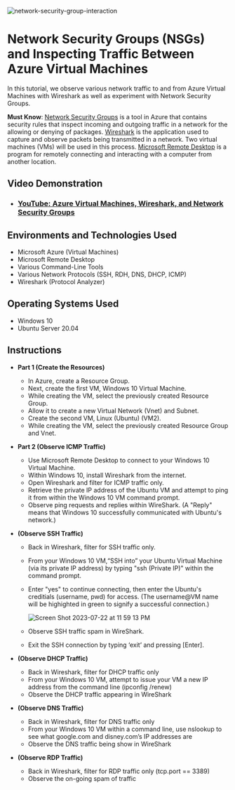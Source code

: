 
![network-security-group-interaction](https://github.com/AIweave/microsoft-azure/assets/121763338/50ba90a5-1c2b-4654-9222-2c949ee168df)

<h1>Network Security Groups (NSGs) and Inspecting Traffic Between Azure Virtual Machines</h1>

In this tutorial, we observe various network traffic to and from Azure Virtual Machines with Wireshark as well as experiment with Network Security Groups. <br />

**Must Know**: [Network Security Groups](https://docs.microsoft.com/en-us/azure/virtual-network/network-security-groups-overview) is a tool in Azure that contains security rules that inspect incoming and outgoing traffic in a network for the allowing or denying of packages. [Wireshark](https://www.comptia.org/content/articles/what-is-wireshark-and-how-to-use-it) is the application used to capture and observe packets being transmitted in a network. Two virtual machines (VMs) will be used in this process. [Microsoft Remote Desktop](https://www.google.com/search?q=remote+desktop+is&client=safari&rls=en&biw=1920&bih=1000&sxsrf=AB5stBiOBLLwtDq2wH81RM_KnRnqJ48yhw%3A1690078451681&ei=84y8ZMCJKbukqtsPodeCMA&ved=0ahUKEwiAz4Tu4KOAAxU7kmoFHaGrAAYQ4dUDCA8&uact=5&oq=remote+desktop+is&gs_lp=Egxnd3Mtd2l6LXNlcnAiEXJlbW90ZSBkZXNrdG9wIGlzMgUQABiABDIFEAAYgAQyBRAAGIAEMgUQABiABDIFEAAYgAQyBRAAGIAEMgUQABiABDIFEAAYgAQyBRAAGIAEMgUQABiABEiINlDdCFjUKnACeAGQAQOYAfcEoAGFGKoBCzQuOS4xLjEuMS4xuAEDyAEA-AEBqAIUwgIKEAAYRxjWBBiwA8ICBxAjGOoCGCfCAhYQLhgDGI8BGOoCGLQCGIwDGOUC2AEBwgIWEAAYAxiPARjqAhi0AhiMAxjlAtgBAcICCBAAGIoFGJECwgILEAAYgAQYsQMYgwHCAgsQLhiABBjHARjRA8ICCxAuGIAEGLEDGIMBwgIREC4YgwEYxwEYsQMY0QMYgATCAgsQLhiKBRixAxiDAcICERAuGIAEGLEDGIMBGMcBGNEDwgIEECMYJ8ICBxAjGIoFGCfCAgcQABiKBRhDwgIKEAAYigUYsQMYQ8ICCBAAGIAEGLEDwgILEAAYgAQYsQMYyQPiAwQYACBBiAYBkAYIugYGCAEQARgL&sclient=gws-wiz-serp) is a program for remotely connecting and interacting with a computer from another location. 

<h2>Video Demonstration</h2>

- ### [YouTube: Azure Virtual Machines, Wireshark, and Network Security Groups](https://www.youtube.com)

<h2>Environments and Technologies Used</h2>

- Microsoft Azure (Virtual Machines)
- Microsoft Remote Desktop
- Various Command-Line Tools
- Various Network Protocols (SSH, RDH, DNS, DHCP, ICMP)
- Wireshark (Protocol Analyzer)

<h2>Operating Systems Used </h2>

- Windows 10
- Ubuntu Server 20.04


<h2>Instructions</h2>

- **Part 1 (Create the Resources)**
  - In Azure, create a Resource Group.
  - Next, create the first VM, Windows 10 Virtual Machine. 
  - While creating the VM, select the previously created Resource Group.
  - Allow it to create a new Virtual Network (Vnet) and Subnet.
  - Create the second VM, Linux (Ubuntu) (VM2).
  - While creating the VM, select the previously created Resource Group and Vnet.

- **Part 2 (Observe ICMP Traffic)**
  - Use Microsoft Remote Desktop to connect to your Windows 10 Virtual Machine.
  - Within Windows 10, install Wireshark from the internet.
  - Open Wireshark and filter for ICMP traffic only.
  - Retrieve the private IP address of the Ubuntu VM and attempt to ping it from within the Windows 10 VM command prompt.
  - Observe ping requests and replies within WireShark.
    (A "Reply" means that Windows 10 successfully communicated with Ubuntu's network.)
    
- **(Observe SSH Traffic)**
  - Back in Wireshark, filter for SSH traffic only.
  - From your Windows 10 VM,“SSH into” your Ubuntu Virtual Machine (via its private IP address) by typing "ssh (Private IP)" within the command prompt.
  - Enter "yes" to continue connecting, then enter the Ubuntu's creditials (username, pwd) for access. (The username@VM name will be highighted in green to signify a successful connection.)

    ![Screen Shot 2023-07-22 at 11 59 13 PM](https://github.com/AIweave/microsoft-azure/assets/121763338/f3dff505-93a6-4c9a-ad2d-b26099608be1)

  - Observe SSH traffic spam in WireShark.
  - Exit the SSH connection by typing ‘exit’ and pressing [Enter].

- **(Observe DHCP Traffic)**
  - Back in Wireshark, filter for DHCP traffic only
  - From your Windows 10 VM, attempt to issue your VM a new IP address from the command line (ipconfig /renew)
  - Observe the DHCP traffic appearing in WireShark

- **(Observe DNS Traffic)**
  - Back in Wireshark, filter for DNS traffic only
  - From your Windows 10 VM within a command line, use nslookup to see what google.com and disney.com’s IP addresses are
  - Observe the DNS traffic being show in WireShark

- **(Observe RDP Traffic)**
  - Back in Wireshark, filter for RDP traffic only (tcp.port == 3389)
  - Observe the on-going spam of traffic 
